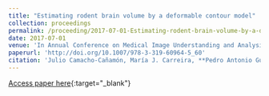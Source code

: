 ```yaml
---
title: "Estimating rodent brain volume by a deformable contour model"
collection: proceedings
permalink: /proceeding/2017-07-01-Estimating-rodent-brain-volume-by-a-deformable-contour-model
date: 2017-07-01
venue: 'In Annual Conference on Medical Image Understanding and Analysis ( MIUA 2017)'
paperurl: 'http://doi.org/10.1007/978-3-319-60964-5_60'
citation: 'Julio Camacho-Cañamón, María J. Carreira, **Pedro Antonio Gutiérrez**, Ramón Iglesias-Rey, &quot;Estimating rodent brain volume by a deformable contour model.&quot; In Annual Conference on Medical Image Understanding and Analysis ( MIUA 2017), Communications in Computer and Information Science (CCIS), Vol. 723, 2017, Edinburgh, United Kingdom, pp.686-697.'
---
```

[Access paper here](http://doi.org/10.1007/978-3-319-60964-5_60){:target="_blank"}
